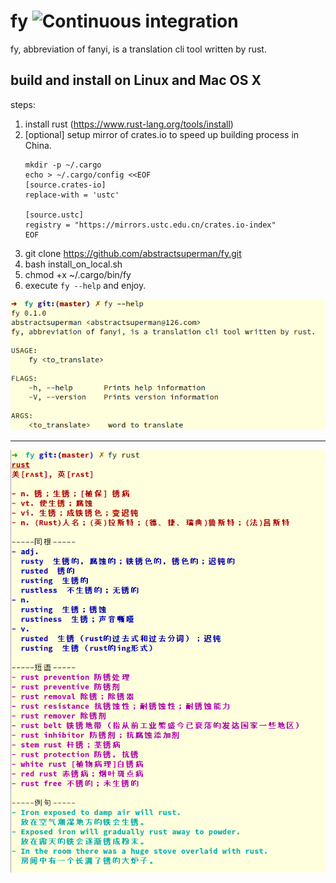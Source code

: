 # fy  ![Continuous integration](https://github.com/abstractsuperman/fy/workflows/Continuous%20integration/badge.svg)

fy, abbreviation of fanyi, is a translation cli tool written by rust.

## build and install on Linux and Mac OS X

steps:

1. install rust (https://www.rust-lang.org/tools/install)
2. [optional] setup mirror of crates.io to speed up building process in China.
    ```
    mkdir -p ~/.cargo
    echo > ~/.cargo/config <<EOF
    [source.crates-io]
    replace-with = 'ustc'
    
    [source.ustc]
    registry = "https://mirrors.ustc.edu.cn/crates.io-index"
    EOF
    ```
3. git clone https://github.com/abstractsuperman/fy.git
4. bash install_on_local.sh
5. chmod +x ~/.cargo/bin/fy
6. execute `fy --help` and enjoy.

![fy-help](./fy-help.png)

<hr>

![fy-example](./fy-example.png)
